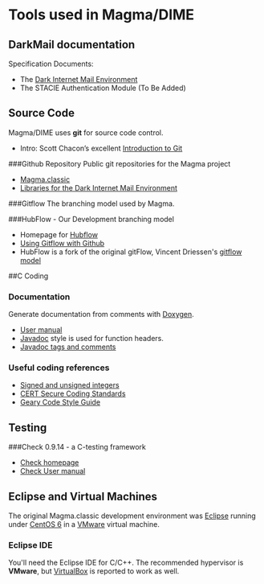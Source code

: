 # Tools used in Magma/DIME

## DarkMail documentation
Specification Documents:
- The [Dark Internet Mail Environment](https://darkmail.info/downloads/dark-internet-mail-environment-march-2015.pdf)
- The STACIE Authentication Module (To Be Added)

## Source Code
Magma/DIME uses **git** for source code control.
- Intro: Scott Chacon’s excellent [Introduction to Git](https://www.youtube.com/watch?v=ZDR433b0HJY)

###Github Repository
Public git repositories for the Magma project
- [Magma.classic](https://github.com/lavabit/magma.classic)
- [Libraries for the Dark Internet Mail Environment](https://github.com/lavabit/libdime)

###Gitflow
The branching model used by Magma. 

###HubFlow - Our Development branching model
- Homepage for [Hubflow](https://datasift.github.io/gitflow/index.html)
- [Using Gitflow with Github](https://datasift.github.io/gitflow/GitFlowForGitHub.html)
- HubFlow is a fork of the original gitFlow, Vincent Driessen's [gitflow model](http://nvie.com/posts/a-successful-git-branching-model/)

##C Coding
### Documentation
Generate documentation from comments with [Doxygen](http://www.stack.nl/~dimitri/doxygen/).
- [User manual](http://www.stack.nl/~dimitri/doxygen/manual/starting.html)
- [Javadoc](http://www.oracle.com/technetwork/java/javase/documentation/index-jsp-135444.html) style is used for function headers.
- [Javadoc tags and comments](http://www.oracle.com/technetwork/java/javase/documentation/index-137868.html)

### Useful coding references
- [Signed and unsigned integers](embeddedgurus.com/stack-overflow/tag/unsigned/)
- [CERT Secure Coding Standards](https://slack-files.com/files-pri-safe/T0353J4TM-F05108QGZ/more-secure-coding-rules.pdf?c=1432749763-580b2ddad7a071dba0147d5153db968e6a0658ec)
- [Geary Code Style Guide](https://slack-files.com/files-pri-safe/T0353J4TM-F05108PF3/geary_code_style_guide.pdf?c=1432749821-6081383842ae47a896d11c1372951d164601a873)

## Testing
###Check 0.9.14 - a C-testing framework 
- [Check homepage](check.sourceforge.net/)
- [Check User manual](check.sourceforge.net/doc/check_html/index.html#Top)

## Eclipse and Virtual Machines
The original Magma.classic development environment was [Eclipse](eclipse.org) running
under [CentOS 6](www.centos.org) in a [VMware](vmware.com) virtual machine.

### Eclipse IDE
You'll need the Eclipse IDE for C/C++. The recommended hypervisor is **VMware**, but [VirtualBox](www.virtualbox.org)
is reported to work as well.
